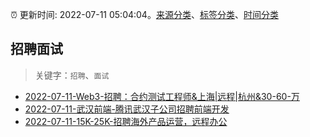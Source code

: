 :alarm_clock: 更新时间: 2022-07-11 05:04:04。[来源分类](../README.md)、[标签分类](../TAGS.md)、[时间分类](../TIMELINE.md)

## 招聘面试


> 关键字：`招聘`、`面试`



- [2022-07-11-Web3-招聘：合约测试工程师&上海|远程|杭州&30-60-万](https://www.v2ex.com/t/865381) 
- [2022-07-11-武汉前端-腾讯武汉子公司招聘前端开发](https://www.v2ex.com/t/865371) 
- [2022-07-11-15K-25K-招聘海外产品运营，远程办公](https://www.v2ex.com/t/865358) 